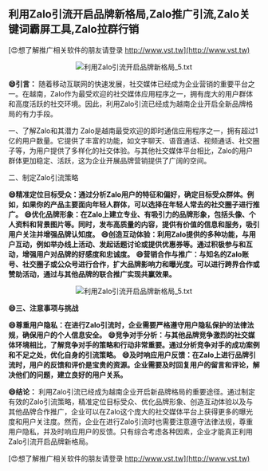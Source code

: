 ## **利用Zalo引流开启品牌新格局,Zalo推广引流,Zalo关键词霸屏工具,Zalo拉群行销**

[😍想了解推广相关软件的朋友请登录 http://www.vst.tw](http://www.vst.tw)

 <center><img src="https://vst.tw/MP4/tuiguang/png/1.png" alt="利用Zalo引流开启品牌新格局_5.txt"></center>

**😄引言：**
随着移动互联网的快速发展，社交媒体已经成为企业营销的重要平台之一。在越南，Zalo作为最受欢迎的社交媒体应用程序之一，拥有庞大的用户群体和高度活跃的社交环境。因此，利用Zalo引流已经成为越南企业开启全新品牌格局的有力手段。

一、了解Zalo和其潜力
Zalo是越南最受欢迎的即时通信应用程序之一，拥有超过1亿的用户数量。它提供了丰富的功能，如文字聊天、语音通话、视频通话、社交圈子等，为用户提供了多样化的社交体验。与其他社交媒体平台相比，Zalo的用户群体更加稳定、活跃，这为企业开展品牌营销提供了广阔的空间。

二、制定Zalo引流策略

**😄精准定位目标受众：通过分析Zalo用户的特征和偏好，确定目标受众群体。例如，如果你的产品主要面向年轻人群体，可以选择在年轻人常去的社交圈子进行推广。**
**😄优化品牌形象：在Zalo上建立专业、有吸引力的品牌形象，包括头像、个人资料和背景图片等。同时，发布高质量的内容，提供有价值的信息和服务，吸引用户关注并增强品牌认知度。**
**😄创造互动体验：利用Zalo提供的多种功能，与用户互动，例如举办线上活动、发起话题讨论或提供优惠券等。通过积极参与和互动，增强用户对品牌的好感度和忠诚度。**
**😄营销合作与推广：与知名的Zalo账号、社交圈子或公众号进行合作，扩大品牌影响力和曝光度。可以进行跨界合作或赞助活动，通过与其他品牌的联合推广实现共赢效果。**

 <center><img src="https://vst.tw/MP4/tuiguang/png/0.png" alt="利用Zalo引流开启品牌新格局_5.txt"></center>

**😄三、注意事项与挑战**

**😄尊重用户隐私：在进行Zalo引流时，企业需要严格遵守用户隐私保护的法律法规，确保用户的个人信息安全。**
**😄竞争对手分析：与其他品牌竞争激烈的社交媒体环境相比，了解竞争对手的策略和行动非常重要。通过分析竞争对手的成功案例和不足之处，优化自身的引流策略。**
**😄及时响应用户反馈：在Zalo上进行品牌引流时，用户的反馈和评价是宝贵的资源。企业需要及时回复用户的留言和评论，解决他们的问题，建立良好的用户关系。**

**😄结论：**
利用Zalo引流已经成为越南企业开启新品牌格局的重要途径。通过制定有效的Zalo引流策略，精准定位目标受众、优化品牌形象、创造互动体验以及与其他品牌合作推广，企业可以在Zalo这个庞大的社交媒体平台上获得更多的曝光度和用户关注度。然而，企业在进行Zalo引流时也需要注意遵守法律法规，尊重用户隐私，并及时响应用户的反馈。只有综合考虑各种因素，企业才能真正利用Zalo引流开启品牌新格局。

[😍想了解推广相关软件的朋友请登录 http://www.vst.tw](http://www.vst.tw)



